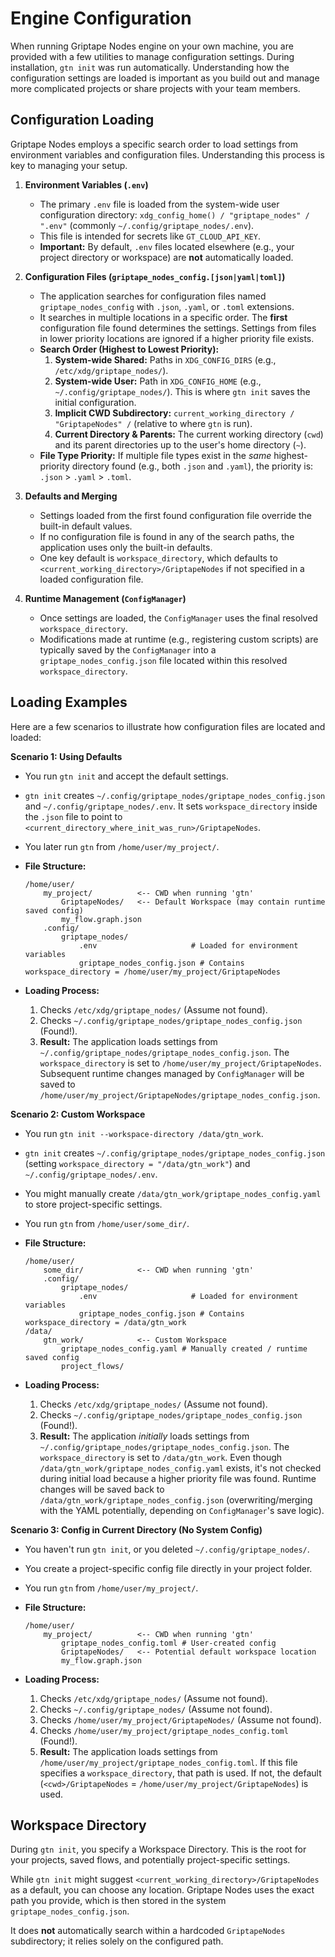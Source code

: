 # Engine Configuration

When running Griptape Nodes engine on your own machine, you are provided with a few utilities to manage configuration settings. During installation, `gtn init` was run automatically. Understanding how the configuration settings are loaded is important as you build out and manage more complicated projects or share projects with your team members. 

## Configuration Loading

Griptape Nodes employs a specific search order to load settings from environment variables and configuration files. Understanding this process is key to managing your setup.

1.  **Environment Variables (`.env`)**
    *   The primary `.env` file is loaded from the system-wide user configuration directory: `xdg_config_home() / "griptape_nodes" / ".env"` (commonly `~/.config/griptape_nodes/.env`).
    *   This file is intended for secrets like `GT_CLOUD_API_KEY`.
    *   **Important:** By default, `.env` files located elsewhere (e.g., your project directory or workspace) are **not** automatically loaded.

2.  **Configuration Files (`griptape_nodes_config.[json|yaml|toml]`)**
    *   The application searches for configuration files named `griptape_nodes_config` with `.json`, `.yaml`, or `.toml` extensions.
    *   It searches in multiple locations in a specific order. The **first** configuration file found determines the settings. Settings from files in lower priority locations are ignored if a higher priority file exists.
    *   **Search Order (Highest to Lowest Priority):**
        1.  **System-wide Shared:** Paths in `XDG_CONFIG_DIRS` (e.g., `/etc/xdg/griptape_nodes/`).
        2.  **System-wide User:** Path in `XDG_CONFIG_HOME` (e.g., `~/.config/griptape_nodes/`). This is where `gtn init` saves the initial configuration.
        3.  **Implicit CWD Subdirectory:** `current_working_directory / "GriptapeNodes" /` (relative to where `gtn` is run).
        4.  **Current Directory & Parents:** The current working directory (`cwd`) and its parent directories up to the user's home directory (`~`).
    *   **File Type Priority:** If multiple file types exist in the *same* highest-priority directory found (e.g., both `.json` and `.yaml`), the priority is: `.json` > `.yaml` > `.toml`.

3.  **Defaults and Merging**
    *   Settings loaded from the first found configuration file override the built-in default values.
    *   If no configuration file is found in any of the search paths, the application uses only the built-in defaults.
    *   One key default is `workspace_directory`, which defaults to `<current_working_directory>/GriptapeNodes` if not specified in a loaded configuration file.

4.  **Runtime Management (`ConfigManager`)**
    *   Once settings are loaded, the `ConfigManager` uses the final resolved `workspace_directory`.
    *   Modifications made at runtime (e.g., registering custom scripts) are typically saved by the `ConfigManager` into a `griptape_nodes_config.json` file located within this resolved `workspace_directory`.

## Loading Examples

Here are a few scenarios to illustrate how configuration files are located and loaded:

**Scenario 1: Using Defaults**

*   You run `gtn init` and accept the default settings.
*   `gtn init` creates `~/.config/griptape_nodes/griptape_nodes_config.json` and `~/.config/griptape_nodes/.env`. It sets `workspace_directory` inside the `.json` file to point to `<current_directory_where_init_was_run>/GriptapeNodes`.
*   You later run `gtn` from `/home/user/my_project/`.

*   **File Structure:**
    ```
    /home/user/
        my_project/          <-- CWD when running 'gtn'
            GriptapeNodes/   <-- Default Workspace (may contain runtime saved config)
            my_flow.graph.json
        .config/
            griptape_nodes/
                .env                     # Loaded for environment variables
                griptape_nodes_config.json # Contains workspace_directory = /home/user/my_project/GriptapeNodes
    ```
*   **Loading Process:**
    1.  Checks `/etc/xdg/griptape_nodes/` (Assume not found).
    2.  Checks `~/.config/griptape_nodes/griptape_nodes_config.json` (Found!).
    3.  **Result:** The application loads settings from `~/.config/griptape_nodes/griptape_nodes_config.json`. The `workspace_directory` is set to `/home/user/my_project/GriptapeNodes`. Subsequent runtime changes managed by `ConfigManager` will be saved to `/home/user/my_project/GriptapeNodes/griptape_nodes_config.json`.

**Scenario 2: Custom Workspace**

*   You run `gtn init --workspace-directory /data/gtn_work`.
*   `gtn init` creates `~/.config/griptape_nodes/griptape_nodes_config.json` (setting `workspace_directory = "/data/gtn_work"`) and `~/.config/griptape_nodes/.env`.
*   You might manually create `/data/gtn_work/griptape_nodes_config.yaml` to store project-specific settings.
*   You run `gtn` from `/home/user/some_dir/`.

*   **File Structure:**
    ```
    /home/user/
        some_dir/            <-- CWD when running 'gtn'
        .config/
            griptape_nodes/
                .env                     # Loaded for environment variables
                griptape_nodes_config.json # Contains workspace_directory = /data/gtn_work
    /data/
        gtn_work/            <-- Custom Workspace
            griptape_nodes_config.yaml # Manually created / runtime saved config
            project_flows/
    ```
*   **Loading Process:**
    1.  Checks `/etc/xdg/griptape_nodes/` (Assume not found).
    2.  Checks `~/.config/griptape_nodes/griptape_nodes_config.json` (Found!).
    3.  **Result:** The application *initially* loads settings from `~/.config/griptape_nodes/griptape_nodes_config.json`. The `workspace_directory` is set to `/data/gtn_work`. Even though `/data/gtn_work/griptape_nodes_config.yaml` exists, it's not checked during initial load because a higher priority file was found. Runtime changes will be saved back to `/data/gtn_work/griptape_nodes_config.json` (overwriting/merging with the YAML potentially, depending on `ConfigManager`'s save logic).

**Scenario 3: Config in Current Directory (No System Config)**

*   You haven't run `gtn init`, or you deleted `~/.config/griptape_nodes/`.
*   You create a project-specific config file directly in your project folder.
*   You run `gtn` from `/home/user/my_project/`.

*   **File Structure:**
    ```
    /home/user/
        my_project/          <-- CWD when running 'gtn'
            griptape_nodes_config.toml # User-created config
            GriptapeNodes/   <-- Potential default workspace location
            my_flow.graph.json
    ```
*   **Loading Process:**
    1.  Checks `/etc/xdg/griptape_nodes/` (Assume not found).
    2.  Checks `~/.config/griptape_nodes/` (Assume not found).
    3.  Checks `/home/user/my_project/GriptapeNodes/` (Assume not found).
    4.  Checks `/home/user/my_project/griptape_nodes_config.toml` (Found!).
    5.  **Result:** The application loads settings from `/home/user/my_project/griptape_nodes_config.toml`. If this file specifies a `workspace_directory`, that path is used. If not, the default (`<cwd>/GriptapeNodes` = `/home/user/my_project/GriptapeNodes`) is used.

## Workspace Directory

During `gtn init`, you specify a Workspace Directory. This is the root for your projects, saved flows, and potentially project-specific settings.

While `gtn init` might suggest `<current_working_directory>/GriptapeNodes` as a default, you can choose any location. Griptape Nodes uses the exact path you provide, which is then stored in the system `griptape_nodes_config.json`.

It does **not** automatically search within a hardcoded `GriptapeNodes` subdirectory; it relies solely on the configured path. 